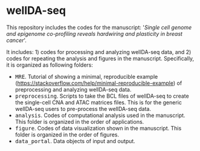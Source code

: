 # wellDA-seq

This repository includes the codes for the manuscript: '*Single cell genome and epigenome co-profiling reveals hardwiring and plasticity in breast cancer*'. 

It includes: 1) codes for processing and analyzing wellDA-seq data, and 2) codes for repeating the analysis and figures in the manuscript. Specifically, it is organized as following folders: 
- <kbd>MRE</kbd>. Tutorial of showing a minimal, reproducible example (https://stackoverflow.com/help/minimal-reproducible-example) of preprocessing and analyzing wellDA-seq data. 
- <kbd>preprocessing</kbd>. Scripts to take the BCL files of wellDA-seq to create the single-cell CNA and ATAC matrices files. This is for the generic wellDA-seq users to pre-process the wellDA-seq data.
- <kbd>analysis</kbd>. Codes of computational analysis used in the manuscript. This folder is organized in the order of applications. 
- <kbd>figure</kbd>. Codes of data visualization shown in the manuscript. This folder is organized in the order of figures. 
- <kbd>data_portal</kbd>. Data objects of input and output. 

